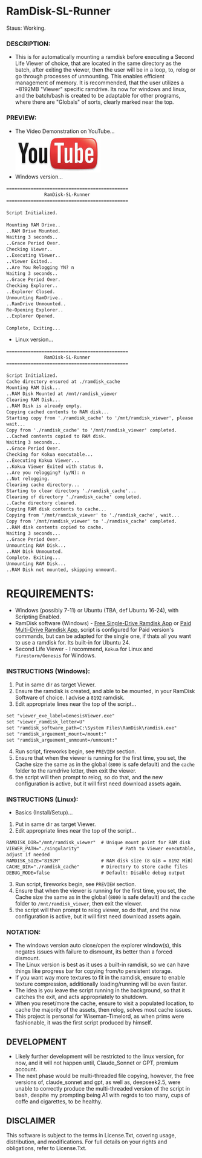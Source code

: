 # RamDisk-SL-Runner
Staus: Working.

### DESCRIPTION:
- This is for automatically mounting a ramdisk before executing a Second Life Viewer of choice, that are located in the same directory as the batch, after exiting the viewer, then the user will be in a loop, to, relog or go through processes of unmounting. This enables efficient management of memory. It is recommended, that the user utilizes a ~8192MB "Viewer" specific ramdrive. Its now for windows and linux, and the batch/bash is created to be adaptable for other programs, where there are "Globals" of sorts, clearly marked near the top. 

### PREVIEW:
- The Video Demonstration on YouTube...
<br>[![Ramdisk-SL-Runner on YouTube](./media/wisetime_youtube.jpg)](https://www.youtube.com/watch?v=KZQ6rnFZA6Y)
- Windows version...
```
=============================================
              RamDisk-SL-Runner
=============================================

Script Initialized.

Mounting RAM Drive..
..RAM Drive Mounted.
Waiting 3 seconds..
..Grace Period Over.
Checking Viewer..
..Executing Viewer..
..Viewer Exited..
..Are You Relogging YN? n
Waiting 3 seconds..
..Grace Period Over.
Checking Explorer..
..Explorer Closed.
Unmounting RamDrive..
..RamDrive Unmounted..
Re-Opening Explorer..
..Explorer Opened.

Complete, Exiting...
```
- Linux version...
```
=============================================
              RamDisk-SL-Runner
=============================================

Script Initialized.
Cache directory ensured at ./ramdisk_cache
Mounting RAM Disk...
..RAM Disk Mounted at /mnt/ramdisk_viewer
Clearing RAM Disk...
..RAM Disk is already empty.
Copying cached contents to RAM disk...
Starting copy from './ramdisk_cache' to '/mnt/ramdisk_viewer', please wait...
Copy from './ramdisk_cache' to '/mnt/ramdisk_viewer' completed.
..Cached contents copied to RAM disk.
Waiting 3 seconds...
..Grace Period Over.
Checking for Kokua executable...
..Executing Kokua Viewer...
..Kokua Viewer Exited with status 0.
..Are you relogging? (y/N): n
..Not relogging.
Clearing cache directory...
Starting to clear directory './ramdisk_cache'...
Clearing of directory './ramdisk_cache' completed.
..Cache directory cleared.
Copying RAM disk contents to cache...
Copying from '/mnt/ramdisk_viewer' to './ramdisk_cache', wait...
Copy from '/mnt/ramdisk_viewer' to './ramdisk_cache' completed.
..RAM disk contents copied to cache.
Waiting 3 seconds...
..Grace Period Over.
Unmounting RAM Disk...
..RAM Disk Unmounted.
Complete. Exiting...
Unmounting RAM Disk...
..RAM Disk not mounted, skipping unmount.

```


# REQUIREMENTS:
- Windows (possibly 7-11) or Ubuntu (TBA, def Ubuntu 16-24), with Scripting Enabled.
- RamDisk software (Windows) - [Free Single-Drive Ramdisk App](https://github.com/LTRData/ImDisk) or [Paid Multi-Drive Ramdisk App](https://www.softperfect.com/products/ramdisk/), script is configured for Paid version's commands, but can be adapted for the single one, if thats all you want to use a ramdisk for. Its built-in for Ubuntu 24.
- Second Life Viewer - I recommend, `Kokua` for Linux and `Firestorm/Genesis` for Windows.

### INSTRUCTIONS (Windows):
1. Put in same dir as target Viewer.
2. Ensure the ramdisk is created, and able to be mounted, in your RamDisk Software of choice. I advise a `8192` ramdisk.
3. Edit appropriate lines near the top of the script...
```
set "viewer_exe_label=GenesisViewer.exe"
set "viewer_ramdisk_letter=U"
set "ramdisk_software_path=C:\System Files\RamDisk\ramdisk.exe"
set "ramdisk_arguement_mount=/mount:"
set "ramdisk_arguement_unmount=/unmount:"
```
4. Run script, fireworks begin, see `PREVIEW` section.
5. Ensure that when the viewer is running for the first time, you set, the Cache size the same as in the global (`8000` is safe default) and the `cache` folder to the ramdrive letter, then exit the viewer.
6. the script will then prompt to relog, so do that, and the new configuration is active, but it will first need download assets again. 

### INSTRUCTIONS (Linux):
- Basics (Install/Setup)...
1. Put in same dir as target Viewer.
2. Edit appropriate lines near the top of the script...
```
RAMDISK_DIR="/mnt/ramdisk_viewer"  # Unique mount point for RAM disk
VIEWER_PATH="./singularity"               # Path to Viewer executable, adjust if needed
RAMDISK_SIZE="8192M"               # RAM disk size (8 GiB = 8192 MiB)
CACHE_DIR="./ramdisk_cache"        # Directory to store cache files
DEBUG_MODE=false                   # Default: Disable debug output
```
3. Run script, fireworks begin, see `PREVIEW` section.
4. Ensure that when the viewer is running for the first time, you set, the Cache size the same as in the global (`8000` is safe default) and the `cache` folder to `/mnt/ramdisk_viewer`, then exit the viewer.
5. the script will then prompt to relog viewer, so do that, and the new configuration is active, but it will first need download assets again.

### NOTATION:
- The windows version auto close/open the explorer window(s), this negates issues with failure to dismount, its better than a forced dismount.
- The Linux version is best as it uses a built-in ramdisk, so we can have things like progress bar for copying from/to persistent storage.
- If you want way more textures to fit in the ramdisk, ensure to enable texture compression, additionally loading/running will be even faster.
- The idea is you leave the script running in the background, so that it catches the exit, and acts appropriately to shutdown.
- When you reset/more the cache, ensure to visit a populated location, to cache the majority of the assets, then relog, solves most cache issues.
- This project is personal for Wiseman-Timelord, as when prims were fashionable, it was the first script produced by himself.

## DEVELOPMENT
- Likely further development will be restricted to the linux version, for now, and it will not happen until, Claude_Sonnet or GPT, premium account.
- The next phase would be multi-threaded file copying, however, the free versions of, claude_sonnet and gpt, as well as, deepseek2.5, were unable to correctly produce the multi-threaded version of the script in bash, despite my prompting being A1 with regrds to too many, cups of coffe and cigarettes, to be healthy.

## DISCLAIMER
This software is subject to the terms in License.Txt, covering usage, distribution, and modifications. For full details on your rights and obligations, refer to License.Txt.
